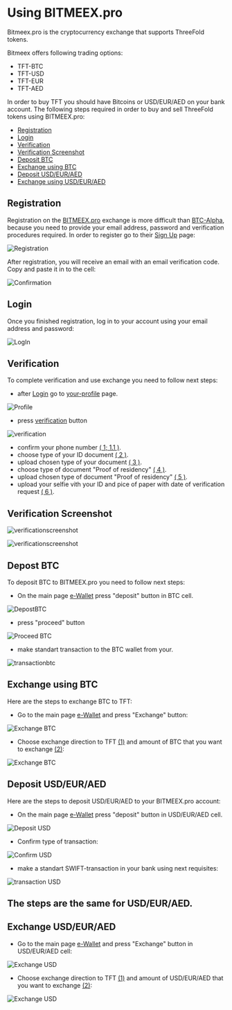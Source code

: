 # Using BITMEEX.pro

Bitmeex.pro is the cryptocurrency exchange that supports ThreeFold tokens.
 
Bitmeex offers following trading options: 
- TFT-BTC
- TFT-USD
- TFT-EUR
- TFT-AED

In order to buy TFT you should have Bitcoins or USD/EUR/AED on your bank account.
The following steps required in order to buy and sell ThreeFold tokens using BITMEEX.pro:
- [Registration](#registration)
- [Login](#login)
- [Verification](#verification)
- [Verification Screenshot](#verificationscreenshot)
- [Deposit BTC](#deposit-btc)
- [Exchange using BTC](#exchangebtc)
- [Deposit USD/EUR/AED](#buy-tft)
- [Exchange using USD/EUR/AED](#exchangeusd)

<a id='registration'></a>

## Registration
 
Registration on the [BITMEEX.pro](http://bitmeex.pro) exchange is more difficult than [BTC-Alpha](../how_to_buy/btc-alpha.md), because you need to provide your email address, password and verification procedures required.
In order to register go to their [Sign Up](https://my.bitmeex.pro/registration) page:

![Registration](../img/1%20registration.png)
 
After registration, you will receive an email with an email verification code. Copy and paste it in to the cell:

![Confirmation](../img/2%20confirmation.png)

<a id='login'></a>
 
## Login
 
Once you finished registration, log in to your account using your email address and password:

![LogIn](../img/log-in.png)

<a id='verification'></a>

## Verification

To complete verification and use exchange you need to follow next steps:

- after [Login](#login) go to [your-profile](https://my.bitmeex.pro/profile) page.

![Profile](../img/3-2%20profile.png)

- press [verification](https://my.bitmeex.pro/documents) button

![verification](../img/4-2%20profile.png)

- confirm your phone number [( 1; 1.1 )](#verificationscreenshot).
- choose type of your ID document [( 2 )](#verificationscreenshot).
- upload chosen type of your document [( 3 )](#verificationscreenshot).
- choose type of document "Proof of residency" [( 4 )](#verificationscreenshot).
- upload chosen type of document "Proof of residency" [( 5 )](#verificationscreenshot).
- upload your selfie vith your ID and pice of paper with date of verification request [( 6 )](#verificationscreenshot).

<a id='verificationscreenshot'></a>

## Verification Screenshot

![verificationscreenshot](../img/5-2%20Verification.png)

![verificationscreenshot](../img/6-2%20Number%20Verification.png)

<a id='deposit-btc'></a>

## Depost BTC

To deposit BTC to BITMEEX.pro you need to follow next steps:

- On the main page [e-Wallet](https://my.bitmeex.pro/account) press "deposit" button in BTC cell.

![DepostBTC](../img/7-2%20Bitcoin%20deposit.png)

- press "proceed" button

![Proceed BTC](../img/8-2%20bitcoin%20confirmating.png)

- make standart transaction to the BTC wallet from your.

![transactionbtc](../img/9-2%20bitcoin%20sending.png)

<a id='exchangebtc'></a>

## Exchange using BTC

Here are the steps to exchange BTC to TFT:

- Go to the main page [e-Wallet](https://my.bitmeex.pro/account) and press "Exchange" button:

![Exchange BTC](../img/10%20bitcoin%20exchange.png)

- Choose exchange direction to TFT [(1)]() and amount of BTC that you want to exchange [(2)]():

![Exchange BTC](../img/11%20bitcoin%20final.png)

<a id='buy-tft'></a>

## Deposit USD/EUR/AED

Here are the steps to deposit USD/EUR/AED to your BITMEEX.pro account:

- On the main page [e-Wallet](https://my.bitmeex.pro/account) press "deposit" button in USD/EUR/AED cell.

![Deposit USD](../img/12-2%20USD%20deposit.png)

- Confirm type of transaction:

![Confirm USD](../img/13-2%20USD%20proceed.png)

- make a standart SWIFT-transaction in your bank using next requisites:

![transaction USD](../img/14-2%20USD%20bank%20data.png)

## The steps are the same for USD/EUR/AED.

<a id='exchangeusd'></a>

## Exchange USD/EUR/AED

- Go to the main page [e-Wallet](https://my.bitmeex.pro/account) and press "Exchange" button in USD/EUR/AED cell:

![Exchange USD](../img/15%20USD%20exchange.png)

- Choose exchange direction to TFT [(1)]() and amount of USD/EUR/AED that you want to exchange [(2)]():

![Exchange USD](https://github.com/threefoldfoundation/info_tokens/blob/development/docs/img/16%20USD%20exchange.png)
